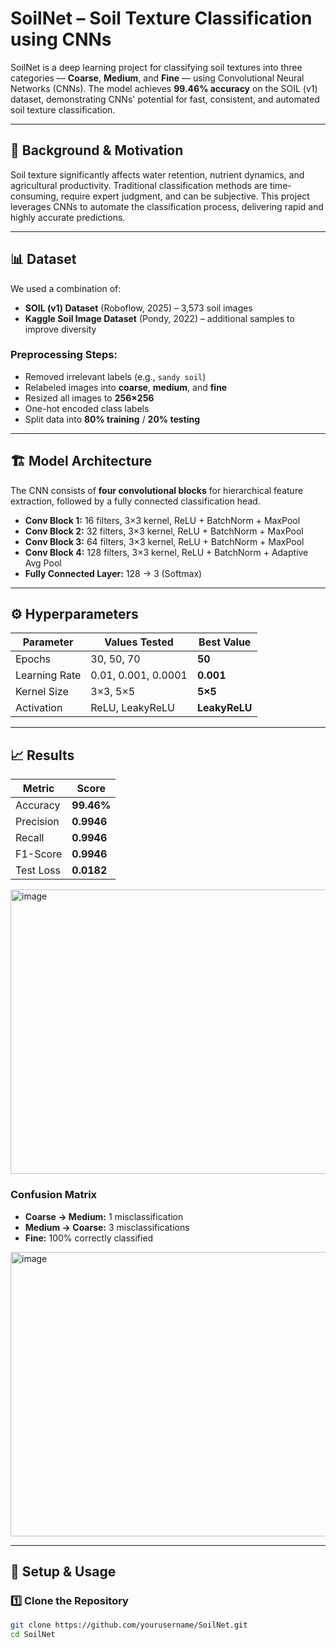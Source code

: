# SoilNet – Soil Texture Classification using CNNs

SoilNet is a deep learning project for classifying soil textures into three categories — **Coarse**, **Medium**, and **Fine** — using Convolutional Neural Networks (CNNs). The model achieves **99.46% accuracy** on the SOIL (v1) dataset, demonstrating CNNs' potential for fast, consistent, and automated soil texture classification.

---

## 📌 Background & Motivation
Soil texture significantly affects water retention, nutrient dynamics, and agricultural productivity. Traditional classification methods are time-consuming, require expert judgment, and can be subjective. This project leverages CNNs to automate the classification process, delivering rapid and highly accurate predictions.

---

## 📊 Dataset
We used a combination of:
- **SOIL (v1) Dataset** (Roboflow, 2025) – 3,573 soil images  
- **Kaggle Soil Image Dataset** (Pondy, 2022) – additional samples to improve diversity  

### Preprocessing Steps:
- Removed irrelevant labels (e.g., `sandy soil`)
- Relabeled images into **coarse**, **medium**, and **fine**
- Resized all images to **256×256**
- One-hot encoded class labels
- Split data into **80% training** / **20% testing**

---

## 🏗️ Model Architecture
The CNN consists of **four convolutional blocks** for hierarchical feature extraction, followed by a fully connected classification head.

- **Conv Block 1:** 16 filters, 3×3 kernel, ReLU + BatchNorm + MaxPool  
- **Conv Block 2:** 32 filters, 3×3 kernel, ReLU + BatchNorm + MaxPool  
- **Conv Block 3:** 64 filters, 3×3 kernel, ReLU + BatchNorm + MaxPool  
- **Conv Block 4:** 128 filters, 3×3 kernel, ReLU + BatchNorm + Adaptive Avg Pool  
- **Fully Connected Layer:** 128 → 3 (Softmax)

---

## ⚙️ Hyperparameters
| Parameter           | Values Tested        | Best Value |
|--------------------|-------------------|-----------|
| Epochs            | 30, 50, 70        | **50** |
| Learning Rate     | 0.01, 0.001, 0.0001 | **0.001** |
| Kernel Size       | 3×3, 5×5          | **5×5** |
| Activation        | ReLU, LeakyReLU   | **LeakyReLU** |

---

## 📈 Results
| Metric        | Score |
|--------------|------|
| Accuracy     | **99.46%** |
| Precision    | **0.9946** |
| Recall       | **0.9946** |
| F1-Score     | **0.9946** |
| Test Loss    | **0.0182** |
<img width="576" height="455" alt="image" src="https://github.com/user-attachments/assets/27ef6182-f7c9-4af6-807b-f65f1aa489b8" />


### Confusion Matrix
- **Coarse → Medium:** 1 misclassification  
- **Medium → Coarse:** 3 misclassifications  
- **Fine:** 100% correctly classified  
<img width="553" height="455" alt="image" src="https://github.com/user-attachments/assets/753e069e-2cb7-4604-b33c-a7e75bbd88c3" />

---

## 🚀 Setup & Usage

### 1️⃣ Clone the Repository
```bash
git clone https://github.com/yourusername/SoilNet.git
cd SoilNet

